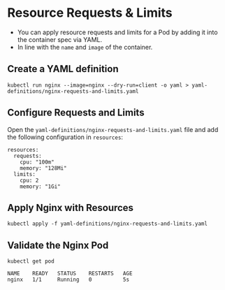 # Resource Requests & Limits

- You can apply resource requests and limits for a Pod by adding it into the container spec via YAML.
- In line with the `name` and `image` of the container.

## Create a YAML definition

```shell
kubectl run nginx --image=nginx --dry-run=client -o yaml > yaml-definitions/nginx-requests-and-limits.yaml
```

## Configure Requests and Limits

Open the `yaml-definitions/nginx-requests-and-limits.yaml` file and add the following configuration in `resources`:

```shell
resources:
  requests:
    cpu: "100m"
    memory: "128Mi"
  limits:
    cpu: 2
    memory: "1Gi"
```

## Apply Nginx with Resources

```shell
kubectl apply -f yaml-definitions/nginx-requests-and-limits.yaml
```

## Validate the Nginx Pod

```shell
kubectl get pod

NAME    READY   STATUS    RESTARTS   AGE
nginx   1/1     Running   0          5s
```
